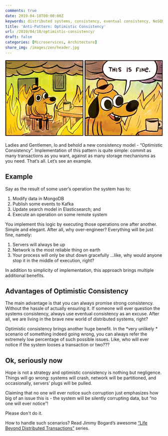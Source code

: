 ```yaml
---
comments: true
date: 2019-04-18T00:00:00Z
keywords: distributed systems, consistency, eventual consistency, NoSQL, transactions, antipattern, anti-pattern, software architecture, design patterns, design principles, ddd, cqrs, engineering, design, software, architecture
title: 'Anti-Pattern: Optimistic Consistency'
url: /2019/04/18/optimistic-consistency/
draft: false
categories: [Microservices, Architecture]
share_img: /images/zen/header.jpg
---
```


<img src="/images/optimistic-consistency/header.jpg" alt="Anti-Pattern: Optimistic Consistency" />

Ladies and Gentlemen, lo and behold a new consistency model - “Optimistic Consistency”. Implementation of this pattern is quite simple: commit as many transactions as you want, against as many storage mechanisms as you need. That’s all. Let’s see an example.

## Example
Say as the result of some user’s operation the system has to:

1. Modify data in MongoDB
2. Publish some events to Kafka
3. Update search model in Elasticsearch; and
4. Execute an operation on some remote system

You implement this logic by executing those operations one after another. Simple and elegant. After all, why over-engineer? Everything will be just fine, namely:

1. Servers will always be up
2. Network is the most reliable thing on earth
3. Your process will only be shut down gracefully …like, why would anyone stop it in the middle of execution, right?

In addition to simplicity of implementation, this approach brings multiple additional benefits.

## Advantages of Optimistic Consistency
The main advantage is that you can always promise strong consistency. Without the hassle of actually ensuring it. If someone will ever question the systems consistency, always use eventual consistency as an excuse. After all, we are living in the brave new world of distributed systems, right?

Optimistic consistency brings another huge benefit. In the *very unlikely * scenario of something indeed going wrong, you can always refer the extremely low percentage of such possible issues. Like, who will ever notice if the system looses a transaction or two???

## Ok, seriously now
Hope is not a strategy and optimistic consistency is nothing but negligence. Things will go wrong: systems will crash, network will be partitioned, and occasionally, servers’ plugs will be pulled.

Claiming that no one will ever notice such corruption just emphasizes how big of an issue this is - the system will be silently corrupting data, but “no one will ever notice”!

Please don't do it.

How to handle such scenarios? Read Jimmy Bogard’s awesome [“Life Beyond Distributed Transactions”](https://jimmybogard.com/life-beyond-transactions-implementation-primer/) series.